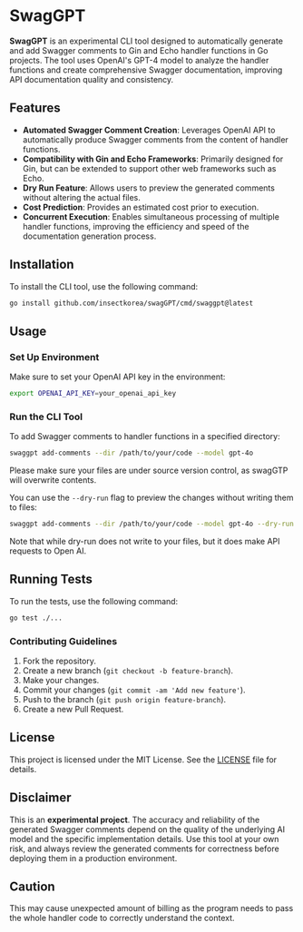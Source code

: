 # SwagGPT

**SwagGPT** is an experimental CLI tool designed to automatically generate and add Swagger comments to Gin and Echo handler functions in Go projects. The tool uses OpenAI's GPT-4 model to analyze the handler functions and create comprehensive Swagger documentation, improving API documentation quality and consistency.

## Features

- **Automated Swagger Comment Creation**: Leverages OpenAI API to automatically produce Swagger comments from the content of handler functions.
- **Compatibility with Gin and Echo Frameworks**: Primarily designed for Gin, but can be extended to support other web frameworks such as Echo.
- **Dry Run Feature**: Allows users to preview the generated comments without altering the actual files.
- **Cost Prediction**: Provides an estimated cost prior to execution.
- **Concurrent Execution**: Enables simultaneous processing of multiple handler functions, improving the efficiency and speed of the documentation generation process.

## Installation

To install the CLI tool, use the following command:

```sh
go install github.com/insectkorea/swagGPT/cmd/swaggpt@latest
```

## Usage

### Set Up Environment

Make sure to set your OpenAI API key in the environment:

```sh
export OPENAI_API_KEY=your_openai_api_key
```

### Run the CLI Tool

To add Swagger comments to handler functions in a specified directory:

```sh
swaggpt add-comments --dir /path/to/your/code --model gpt-4o 
```

Please make sure your files are under source version control, as swagGTP will overwrite contents.

You can use the `--dry-run` flag to preview the changes without writing them to files:

```sh
swaggpt add-comments --dir /path/to/your/code --model gpt-4o --dry-run
```

Note that while dry-run does not write to your files, but it does make API requests to Open AI.

## Running Tests

To run the tests, use the following command:

```sh
go test ./...
```

### Contributing Guidelines

1. Fork the repository.
2. Create a new branch (`git checkout -b feature-branch`).
3. Make your changes.
4. Commit your changes (`git commit -am 'Add new feature'`).
5. Push to the branch (`git push origin feature-branch`).
6. Create a new Pull Request.

## License

This project is licensed under the MIT License. See the [LICENSE](LICENSE) file for details.

## Disclaimer

This is an **experimental project**. The accuracy and reliability of the generated Swagger comments depend on the quality of the underlying AI model and the specific implementation details. Use this tool at your own risk, and always review the generated comments for correctness before deploying them in a production environment.

## Caution

This may cause unexpected amount of billing as the program needs to pass the whole handler code to correctly understand the context.